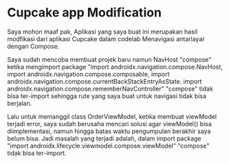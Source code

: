 Cupcake app Modification
=================================

Saya mohon maaf pak, Aplikasi yang saya buat ini merupakan hasil modfikasi dari aplikasi Cupcake dalam codelab Menavigasi antarlayar dengan Compose. 

Saya sudah mencoba membuat projek baru namun NavHost "compose" ketika mengimport package "import androidx.navigation.compose.NavHost, import androidx.navigation.compose.composable, import androidx.navigation.compose.currentBackStackEntryAsState. import androidx.navigation.compose.rememberNavController" "compose" tidak bisa ter-import sehingga rute yang saya buat untuk navigasi tidak bisa berjalan. 

Lalu untuk memanggil class OrderViewModel, ketika membuat viewModel terjadi error, saya sudah berusaha mencari solusi agar viewModel() bisa diimplementasi, namun hingga batas waktu pengumpulan berakhir saya belum bisa. Jadi masalah yang terjadi adalah, dalam import package "import androidx.lifecycle.viewmodel.compose.viewModel" "compose" tidak bisa ter-import.


